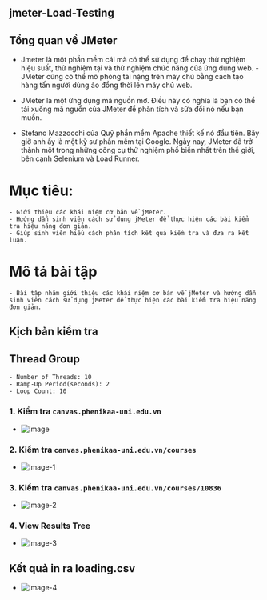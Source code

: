## jmeter-Load-Testing
## Tổng quan về JMeter
- Jmeter là một phần mềm cái mà có thể sử dụng để chạy thử nghiệm hiệu suất, thử nghiệm tại và thử nghiệm chức năng của ứng dụng web. - JMeter cũng có thể mô phỏng tải nặng trên máy chủ bằng cách tạo hàng tấn người dùng ảo đồng thời lên máy chủ web.

- JMeter là một ứng dụng mã nguồn mở. Điều này có nghĩa là bạn có thể tải xuống mã nguồn của JMeter để phân tích và sửa đổi nó nếu bạn muốn.

- Stefano Mazzocchi của Quỹ phần mềm Apache thiết kế nó đầu tiên. Bây giờ anh ấy là một kỹ sư phần mềm tại Google. Ngày nay, JMeter đã trở thành một trong những công cụ thử nghiệm phổ biến nhất trên thế giới, bên cạnh Selenium và Load Runner.
# Mục tiêu:
    - Giới thiệu các khái niệm cơ bản về jMeter.
    - Hướng dẫn sinh viên cách sử dụng jMeter để thực hiện các bài kiểm tra hiệu năng đơn giản.
    - Giúp sinh viên hiểu cách phân tích kết quả kiểm tra và đưa ra kết luận. 
# Mô tả bài tập
    - Bài tập nhằm giới thiệu các khái niệm cơ bản về jMeter và hướng dẫn sinh viên cách sử dụng jMeter để thực hiện các bài kiểm tra hiệu năng đơn giản.
## Kịch bản kiểm tra
## Thread Group
    - Number of Threads: 10
    - Ramp-Up Period(seconds): 2
    - Loop Count: 10
### 1. Kiểm tra `canvas.phenikaa-uni.edu.vn`
- ![image](https://github.com/quang10122003/JMeter_test/assets/124878902/975f424c-2ca5-40fc-afb2-583dd59f06bb)


### 2. Kiểm tra `canvas.phenikaa-uni.edu.vn/courses`
- ![image-1](https://github.com/quang10122003/JMeter_test/assets/124878902/b18f14f6-981f-4f86-9120-e177ea9a9dcb)

### 3. Kiểm tra `canvas.phenikaa-uni.edu.vn/courses/10836`
- ![image-2](https://github.com/quang10122003/JMeter_test/assets/124878902/e1276356-848e-4737-865a-5a4d124207d7)


### 4. View Results Tree
- ![image-3](https://github.com/quang10122003/JMeter_test/assets/124878902/37e53e4b-7969-414b-af1b-121b77fa8a28)

## Kết quả in ra loading.csv
- ![image-4](https://github.com/quang10122003/JMeter_test/assets/124878902/e37236d7-1a81-4dff-8421-699776b10bec)
